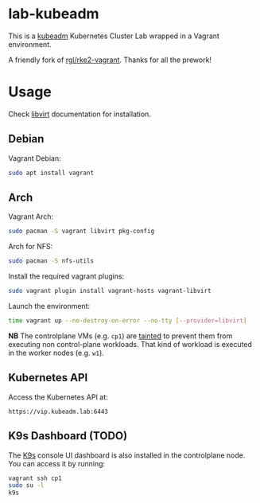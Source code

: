 # lab-kubeadm

This is a [kubeadm](https://kubernetes.io/docs/setup/production-environment/tools/kubeadm/install-kubeadm/) Kubernetes Cluster Lab wrapped in a Vagrant environment.

A friendly fork of [rgl/rke2-vagrant](https://github.com/rgl/rke2-vagrant). Thanks for all the prework!

# Usage

Check [libvirt](https://github.com/vagrant-libvirt/vagrant-libvirt#installation) documentation for installation.

## Debian

Vagrant Debian:
```bash
sudo apt install vagrant
```

## Arch

Vagrant Arch:
```bash
sudo pacman -S vagrant libvirt pkg-config
```

Arch for NFS:
```bash
sudo pacman -S nfs-utils
```

Install the required vagrant plugins:

```bash
sudo vagrant plugin install vagrant-hosts vagrant-libvirt
```

Launch the environment:

```bash
time vagrant up --no-destroy-on-error --no-tty [--provider=libvirt]
```

**NB** The controlplane VMs (e.g. `cp1`) are [tainted](https://kubernetes.io/docs/concepts/scheduling-eviction/taint-and-toleration/) to prevent them from executing non control-plane workloads. That kind of workload is executed in the worker nodes (e.g. `w1`).

## Kubernetes API

Access the Kubernetes API at:

    https://vip.kubeadm.lab:6443


## K9s Dashboard (TODO)

The [K9s](https://github.com/derailed/k9s) console UI dashboard is also
installed in the controlplane node. You can access it by running:

```bash
vagrant ssh cp1
sudo su -l
k9s
```
